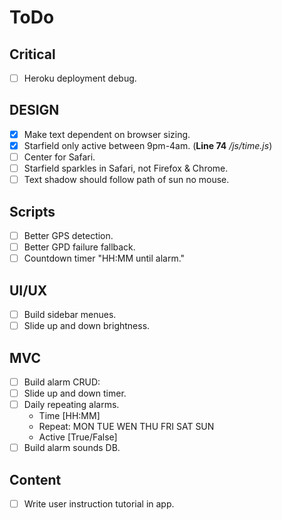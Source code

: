 # ToDo

## Critical
- [ ] Heroku deployment debug.

## DESIGN
- [x] Make text dependent on browser sizing.
- [x] Starfield only active between 9pm-4am. (**Line 74** */js/time.js*)
- [ ] Center for Safari.
- [ ] Starfield sparkles in Safari, not Firefox & Chrome.
- [ ] Text shadow should follow path of sun no mouse.

## Scripts
- [ ] Better GPS detection.
- [ ] Better GPD failure fallback.
- [ ] Countdown timer "HH:MM until alarm."

## UI/UX
- [ ] Build sidebar menues.
- [ ] Slide up and down brightness.

## MVC
- [ ] Build alarm CRUD:
 - [ ] Slide up and down timer.
 - [ ] Daily repeating alarms.
      - Time [HH:MM]
      - Repeat: MON TUE WEN THU FRI SAT SUN
      - Active [True/False]
- [ ] Build alarm sounds DB.

## Content
- [ ] Write user instruction tutorial in app.